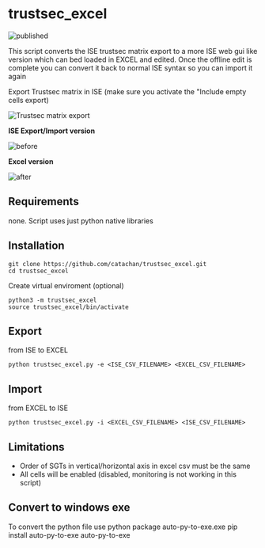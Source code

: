 # trustsec_excel
![published](https://static.production.devnetcloud.com/codeexchange/assets/images/devnet-published.svg)

This script converts the ISE trustsec matrix export to a more ISE web gui like version which can bed loaded in EXCEL and edited. Once the offline edit is complete you can convert it back to normal ISE syntax so you can import it again

Export Trustsec matrix in ISE (make sure you activate the "Include empty cells export)

![Trustsec matrix export](https://i.ibb.co/F8ZTWnf/ise-export.png)

**ISE Export/Import version**

![before](https://i.ibb.co/LZ1ftMs/before.png)

**Excel version**

![after](https://i.ibb.co/NKd1B52/after.png)
## Requirements
none. Script uses just python native libraries

## Installation

``` 
git clone https://github.com/catachan/trustsec_excel.git
cd trustsec_excel
```

Create virtual enviroment (optional)

``` 
python3 -m trustsec_excel
source trustsec_excel/bin/activate
```


## Export

from ISE to EXCEL
``` 
python trustsec_excel.py -e <ISE_CSV_FILENAME> <EXCEL_CSV_FILENAME>
``` 

## Import
from EXCEL to ISE
``` 
python trustsec_excel.py -i <EXCEL_CSV_FILENAME> <ISE_CSV_FILENAME> 
``` 

## Limitations
* Order of SGTs in vertical/horizontal axis in excel csv must be the same
* All cells will be enabled (disabled, monitoring is not working in this script)

## Convert to windows exe
To convert the python file use python package auto-py-to-exe.exe
pip install auto-py-to-exe
auto-py-to-exe
